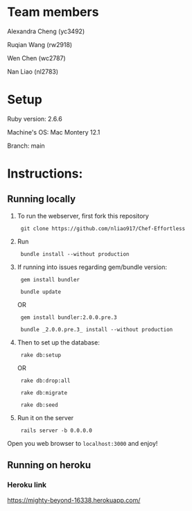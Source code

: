 
# Team members

Alexandra Cheng (yc3492)

Ruqian Wang (rw2918)

Wen Chen (wc2787)

Nan Liao (nl2783)

# Setup

Ruby version: 2.6.6

Machine's OS: Mac Montery 12.1

Branch: main

# Instructions:

## Running locally

1. To run the webserver, first fork this repository 

        git clone https://github.com/nliao917/Chef-Effortless

2. Run

        bundle install --without production

3. If running into issues regarding gem/bundle version:

        gem install bundler

        bundle update

   OR

        gem install bundler:2.0.0.pre.3

        bundle _2.0.0.pre.3_ install --without production 

4. Then to set up the database:

        rake db:setup
   
   OR 
   
        rake db:drop:all 
        
        rake db:migrate
        
        rake db:seed

5. Run it on the server

        rails server -b 0.0.0.0

Open you web browser to `localhost:3000` and enjoy!


## Running on heroku

### Heroku link

https://mighty-beyond-16338.herokuapp.com/

